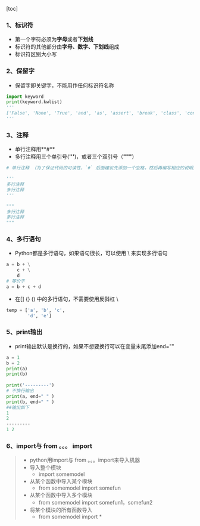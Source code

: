 [toc]

### 1、标识符

* 第一个字符必须为**字母**或者**下划线**
* 标识符的其他部分由**字母、数字、下划线**组成
* 标识符区别大小写

### 2、保留字

* 保留字即关键字，不能用作任何标识符名称

```python
import keyword
print(keyword.kwlist)
'''
['False', 'None', 'True', 'and', 'as', 'assert', 'break', 'class', 'continue', 'def', 'del', 'elif', 'else', 'except', 'finally', 'for', 'from', 'global', 'if', 'import', 'in', 'is', 'lambda', 'nonlocal', 'not', 'or', 'pass', 'raise', 'return', 'try', 'while', 'with', 'yield']
'''
```

### 3、注释

* 单行注释用**#**
* 多行注释用三个单引号(**'''**)，或者三个双引号（**"""**）

```python
# 单行注释 （为了保证代码的可读性，`#` 后面建议先添加一个空格，然后再编写相应的说明文字）

'''
多行注释
多行注释
'''

"""
多行注释
多行注释
"""
```

### 4、多行语句

* Python都是多行语句，如果语句很长，可以使用  \  来实现多行语句

```python
a = b + \
	c + \
	d	
# 等价于
a = b + c + d	
```

* 在[] {} ()   中的多行语句，不需要使用反斜杠  \  

```python
temp = ['a', 'b', 'c',
        'd', 'e']
```

### 5、print输出

* print输出默认是换行的，如果不想要换行可以在变量末尾添加end=""

```python
a = 1
b = 2
print(a)
print(b)
 
print('---------')
# 不换行输出
print(a, end=" " )
print(b, end=" " )
##输出如下
1
2        
---------
1 2 
```

### 6、import与 from 。。。 import

> * python用import与 from 。。。import来导入机器
> * 导入整个模块
>   * import somemodel
> * 从某个函数中导入某个模块
>   * from somemodel import somefun
> * 从某个函数中导入多个模块
>   * from somemodel import somefun1，somefun2
> * 将某个模块的所有函数导入
>   * from somemodel import *

